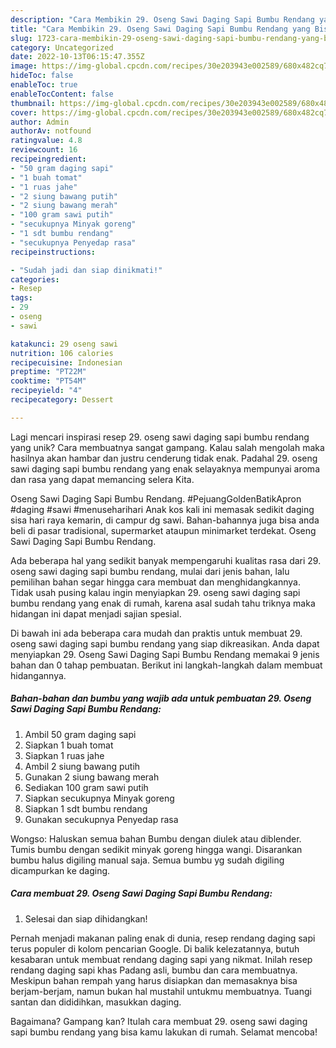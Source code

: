 ```yaml
---
description: "Cara Membikin 29. Oseng Sawi Daging Sapi Bumbu Rendang yang Bisa Manjain Lidah"
title: "Cara Membikin 29. Oseng Sawi Daging Sapi Bumbu Rendang yang Bisa Manjain Lidah"
slug: 1723-cara-membikin-29-oseng-sawi-daging-sapi-bumbu-rendang-yang-bisa-manjain-lidah
category: Uncategorized
date: 2022-10-13T06:15:47.355Z
image: https://img-global.cpcdn.com/recipes/30e203943e002589/680x482cq70/29-oseng-sawi-daging-sapi-bumbu-rendang-foto-resep-utama.jpg
hideToc: false
enableToc: true
enableTocContent: false
thumbnail: https://img-global.cpcdn.com/recipes/30e203943e002589/680x482cq70/29-oseng-sawi-daging-sapi-bumbu-rendang-foto-resep-utama.jpg
cover: https://img-global.cpcdn.com/recipes/30e203943e002589/680x482cq70/29-oseng-sawi-daging-sapi-bumbu-rendang-foto-resep-utama.jpg
author: Admin
authorAv: notfound
ratingvalue: 4.8
reviewcount: 16
recipeingredient:
- "50 gram daging sapi"
- "1 buah tomat"
- "1 ruas jahe"
- "2 siung bawang putih"
- "2 siung bawang merah"
- "100 gram sawi putih"
- "secukupnya Minyak goreng"
- "1 sdt bumbu rendang"
- "secukupnya Penyedap rasa"
recipeinstructions:

- "Sudah jadi dan siap dinikmati!"
categories:
- Resep
tags:
- 29
- oseng
- sawi

katakunci: 29 oseng sawi 
nutrition: 106 calories
recipecuisine: Indonesian
preptime: "PT22M"
cooktime: "PT54M"
recipeyield: "4"
recipecategory: Dessert

---
```





Lagi mencari inspirasi resep 29. oseng sawi daging sapi bumbu rendang yang unik? Cara membuatnya sangat gampang. Kalau salah mengolah maka hasilnya akan hambar dan justru cenderung tidak enak. Padahal 29. oseng sawi daging sapi bumbu rendang yang enak selayaknya mempunyai aroma dan rasa yang dapat memancing selera Kita.





Oseng Sawi Daging Sapi Bumbu Rendang. #PejuangGoldenBatikApron #daging #sawi #menuseharihari Anak kos kali ini memasak sedikit daging sisa hari raya kemarin, di campur dg sawi. Bahan-bahannya juga bisa anda beli di pasar tradisional, supermarket ataupun minimarket terdekat. Oseng Sawi Daging Sapi Bumbu Rendang.

Ada beberapa hal yang sedikit banyak mempengaruhi kualitas rasa dari 29. oseng sawi daging sapi bumbu rendang, mulai dari jenis bahan, lalu pemilihan bahan segar hingga cara membuat dan menghidangkannya. Tidak usah pusing kalau ingin menyiapkan 29. oseng sawi daging sapi bumbu rendang yang enak di rumah, karena asal sudah tahu triknya maka hidangan ini dapat menjadi sajian spesial.






Di bawah ini ada beberapa cara mudah dan praktis untuk membuat 29. oseng sawi daging sapi bumbu rendang yang siap dikreasikan. Anda dapat menyiapkan 29. Oseng Sawi Daging Sapi Bumbu Rendang memakai 9 jenis bahan dan 0 tahap pembuatan. Berikut ini langkah-langkah dalam membuat hidangannya.

<!--inarticleads1-->

##### Bahan-bahan dan bumbu yang wajib ada untuk pembuatan 29. Oseng Sawi Daging Sapi Bumbu Rendang:

1. Ambil 50 gram daging sapi
1. Siapkan 1 buah tomat
1. Siapkan 1 ruas jahe
1. Ambil 2 siung bawang putih
1. Gunakan 2 siung bawang merah
1. Sediakan 100 gram sawi putih
1. Siapkan secukupnya Minyak goreng
1. Siapkan 1 sdt bumbu rendang
1. Gunakan secukupnya Penyedap rasa


Wongso: Haluskan semua bahan Bumbu dengan diulek atau diblender. Tumis bumbu dengan sedikit minyak goreng hingga wangi. Disarankan bumbu halus digiling manual saja. Semua bumbu yg sudah digiling dicampurkan ke daging. 

<!--inarticleads2-->

##### Cara membuat 29. Oseng Sawi Daging Sapi Bumbu Rendang:


1. Selesai dan siap dihidangkan!

Pernah menjadi makanan paling enak di dunia, resep rendang daging sapi terus populer di kolom pencarian Google. Di balik kelezatannya, butuh kesabaran untuk membuat rendang daging sapi yang nikmat. Inilah resep rendang daging sapi khas Padang asli, bumbu dan cara membuatnya. Meskipun bahan rempah yang harus disiapkan dan memasaknya bisa berjam-berjam, namun bukan hal mustahil untukmu membuatnya. Tuangi santan dan dididihkan, masukkan daging. 

Bagaimana? Gampang kan? Itulah cara membuat 29. oseng sawi daging sapi bumbu rendang yang bisa kamu lakukan di rumah. Selamat mencoba!
